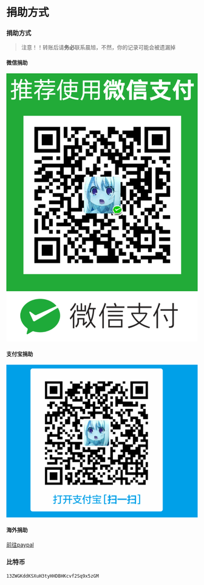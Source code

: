 # 捐助方式

### 捐助方式

> 注意！！转账后请**务必**联系晨旭，不然，你的记录可能会被遗漏掉

#### 微信捐助

![](../.gitbook/assets/wechat.png)

#### 支付宝捐助

![](../.gitbook/assets/alipay.jpg)

#### 海外捐助

[前往paypal](https://www.paypal.me/chenxuuu)

### 比特币

`13ZWGKddKSXuH3tyHHDBHKcvf2Sq9x5zGM`
